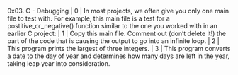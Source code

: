 0x03. C - Debugging
| 0 | In most projects, we often give you only one main file to test with. For example, this main file is a test for a postitive_or_negative() function similar to the one you worked with in an earlier C project:
| 1 | Copy this main file. Comment out (don’t delete it!) the part of the code that is causing the output to go into an infinite loop.
| 2 | This program prints the largest of three integers.
| 3 | This program converts a date to the day of year and determines how many days are left in the year, taking leap year into consideration.

